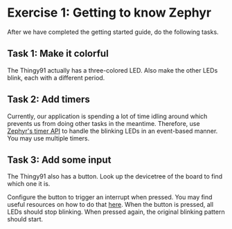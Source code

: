 # Exercise 1: Getting to know Zephyr

After we have completed the getting started guide, do the following tasks.

## Task 1: Make it colorful
The Thingy91 actually has a three-colored LED.
Also make the other LEDs blink, each with a different period.

## Task 2: Add timers
Currently, our application is spending a lot of time idling around which prevents us from doing other tasks in the meantime.
Therefore, use [Zephyr's timer API](https://docs.zephyrproject.org/latest/kernel/services/timing/timers.html) to handle the blinking LEDs in an event-based manner.
You may use multiple timers.

## Task 3: Add some input
The Thingy91 also has a button.
Look up the devicetree of the board to find which one it is.

Configure the button to trigger an interrupt when pressed. You may find useful resources on how to do that [here](https://docs.zephyrproject.org/latest/hardware/peripherals/gpio.html).
When the button is pressed, all LEDs should stop blinking.
When pressed again, the original blinking pattern should start.
